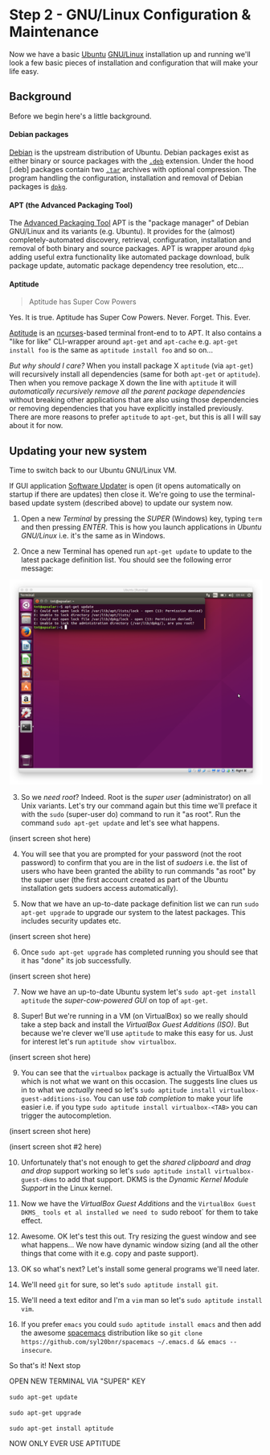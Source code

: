 # Step 2 - GNU/Linux Configuration & Maintenance

Now we have a basic [Ubuntu](http://www.ubuntu.com/) [GNU/Linux](https://en.wikipedia.org/wiki/GNU/Linux_naming_controversy) installation up and running we'll look a few basic pieces of installation and configuration that will make your life easy.

## Background

Before we begin here's a little background.

#### Debian packages

[Debian](https://www.debian.org/) is the upstream distribution of Ubuntu. Debian packages exist as either binary or source packages with the [`.deb`](https://en.wikipedia.org/wiki/Deb_(file_format)) extension. Under the hood [.deb] packages contain two [`.tar`](https://en.wikipedia.org/wiki/Tar_(computing)) archives with optional compression. The program handling the configuration, installation and removal of Debian packages is [`dpkg`](https://en.wikipedia.org/wiki/Dpkg).

#### APT (the Advanced Packaging Tool)

The [Advanced Packaging Tool](https://en.wikipedia.org/wiki/Advanced_Packaging_Tool) APT is the "package manager" of Debian GNU/Linux and its variants (e.g. Ubuntu). It provides for the (almost) completely-automated discovery, retrieval, configuration, installation and removal of both binary and source packages. APT is wrapper around `dpkg` adding useful extra functionality like automated package download, bulk package update, automatic package dependency tree resolution, etc...

#### Aptitude

> Aptitude has Super Cow Powers

Yes. It is true. Aptitude has Super Cow Powers. Never. Forget. This. Ever.

[Aptitude](https://wiki.debian.org/Aptitude) is an [ncurses](https://en.wikipedia.org/wiki/Ncurses)-based terminal front-end to to APT. It also contains a "like for like" CLI-wrapper around `apt-get` and `apt-cache` e.g. `apt-get install foo` is the same as `aptitude install foo` and so on...

_But why should I care?_ When you install package X `aptitude` (via `apt-get`) will recursively install all dependencies (same for both `apt-get` or `aptitude`). Then when you remove package X down the line with `aptitude` it will _automatically recursively remove all the parent package dependencies_ without breaking other applications that are also using those dependencies or removing dependencies that you have explicitly installed previously. There are more reasons to prefer `aptitude` to `apt-get`, but this is all I will say about it for now.

## Updating your new system

Time to switch back to our Ubuntu GNU/Linux VM.

If GUI application [Software Updater](https://wiki.ubuntu.com/SoftwareUpdates) is open (it opens automatically on startup if there are updates) then close it. We're going to use the terminal-based update system (described above) to update our system now.

1. Open a new _Terminal_ by pressing the _SUPER_ (Windows) key, typing `term` and then pressing _ENTER_. This is how you launch applications in _Ubuntu GNU/Linux_ i.e. it's the same as in Windows.

2. Once a new Terminal has opened run `apt-get update` to update to the latest package definition list. You should see the following error message:

![apt-get-update-no-sudo-fail](Step2/apt-get-update-no-sudo-fail.png "No sudo fail-sauce...")

3. So we _need root_? Indeed. Root is the _super user_ (administrator) on all Unix variants. Let's try our command again but this time we'll preface it with the `sudo` (super-user do) command to run it "as root". Run the command `sudo apt-get update` and let's see what happens.

(insert screen shot here)

4. You will see that you are prompted for your password (not the root password) to confirm that you are in the list of _sudoers_ i.e. the list of users who have been granted the ability to run commands "as root" by the super user (the first account created as part of the Ubuntu installation gets sudoers access automatically).

5. Now that we have an up-to-date package definition list we can run `sudo apt-get upgrade` to upgrade our system to the latest packages. This includes security updates etc.

(insert screen shot here)

6. Once `sudo apt-get upgrade` has completed running you should see that it has "done" its job successfully.

(insert screen shot here)

7. Now we have an up-to-date Ubuntu system let's `sudo apt-get install aptitude` the _super-cow-powered GUI_ on top of `apt-get`.

8. Super! But we're running in a VM (on VirtualBox) so we really should take a step back and install the _VirtualBox Guest Additions (ISO)_. But because we're clever we'll use `aptitude` to make this easy for us. Just for interest let's run `aptitude show virtualbox`.

(insert screen shot here)

9. You can see that the `virtualbox` package is actually the VirtualBox VM which is not what we want on this occasion. The suggests line clues us in to what we _actually_ need so let's `sudo aptitude install virtualbox-guest-additions-iso`. You can use _tab completion_ to make your life easier i.e. if you type `sudo aptitude install virtualbox-<TAB>` you can trigger the autocompletion.

(insert screen shot here)

(insert screen shot #2 here)

10. Unfortunately that's not enough to get the _shared clipboard_ and _drag and drop_ support working so let's `sudo aptitude install virtualbox-guest-dkms` to add that support. DKMS is the _Dynamic Kernel Module Support_ in the Linux kernel.

11. Now we have the _VirtualBox Guest Additions_ and the `VirtualBox Guest DKMS_ tools et al installed we need to `sudo reboot` for them to take effect.

12. Awesome. OK let's test this out. Try resizing the guest window and see what happens... We now have dynamic window sizing (and all the other things that come with it e.g. copy and paste support).

13. OK so what's next? Let's install some general programs we'll need later.

  1. We'll need `git` for sure, so let's `sudo aptitude install git`.

  2. We'll need a text editor and I'm a `vim` man so let's `sudo aptitude install vim`.

  3. If you prefer `emacs` you could `sudo aptitude install emacs` and then add the awesome [spacemacs](https://github.com/syl20bnr/spacemacs) distribution like so `git clone https://github.com/syl20bnr/spacemacs ~/.emacs.d && emacs --insecure`.

So that's it! Next stop





OPEN NEW TERMINAL VIA "SUPER" KEY

`sudo apt-get update`

`sudo apt-get upgrade`

`sudo apt-get install aptitude`

NOW ONLY EVER USE APTITUDE










